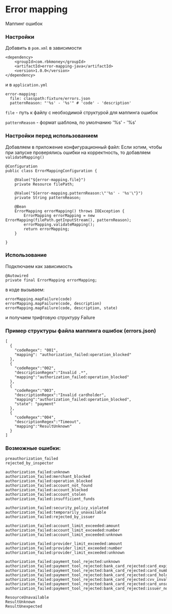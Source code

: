 # Error mapping

Маппинг ошибок


### Настройки

Добавить в `pom.xml` в зависимости

```
<dependency>
    <groupId>com.rbkmoney</groupId>
    <artifactId>error-mapping-java</artifactId>
    <version>1.0.0</version>
</dependency>
```

и в `application.yml`

```
error-mapping:
  file: classpath:fixture/errors.json
  patternReason: "'%s' - '%s'" # 'code' - 'description'
```
`file` - путь к файлу с необходимой структурой для маппинга ошибок

`patternReason` - формат шаблона, по умолчанию '%s' - '%s'


### Настройки перед использованием

Добавляем в приложение конфигурационный файл:
Если хотим, чтобы при запуске проверялись ошибки на корректность, то добавляем `validateMapping()`

```
@Configuration
public class ErrorMappingConfiguration {

    @Value("${error-mapping.file}")
    private Resource filePath;

    @Value("${error-mapping.patternReason:\"'%s' - '%s'\"}")
    private String patternReason;

    @Bean
    ErrorMapping errorMapping() throws IOException {
        ErrorMapping errorMapping = new ErrorMapping(filePath.getInputStream(), patternReason);
        errorMapping.validateMapping();
        return errorMapping;
    }

}
```


### Использование

Подключаем как зависимость

```
@Autowired
private final ErrorMapping errorMapping;
```

в коде вызываем:
```
errorMapping.mapFailure(code)
errorMapping.mapFailure(code, description)
errorMapping.mapFailure(code, description, state)
```
и получаем трифтовую структуру Failure

### Пример структуры файла маппинга ошибок (errors.json)

```
[
  {
    "codeRegex": "001",
    "mapping": "authorization_failed:operation_blocked"
  },
  {
    "codeRegex":"002",
    "descriptionRegex":"Invalid .*",
    "mapping":"authorization_failed:operation_blocked"
  },
  {
    "codeRegex":"003",
    "descriptionRegex":"Invalid cardholder",
    "mapping":"authorization_failed:operation_blocked",
    "state": "payment"
  },
  {
    "codeRegex":"004",
    "descriptionRegex":"Timeout",
    "mapping":"ResultUnknown"
  }
]

```


### Возможные ошибки:

```
preauthorization_failed
rejected_by_inspector

authorization_failed:unknown
authorization_failed:merchant_blocked
authorization_failed:operation_blocked
authorization_failed:account_not_found
authorization_failed:account_blocked
authorization_failed:account_stolen
authorization_failed:insufficient_funds

authorization_failed:security_policy_violated
authorization_failed:temporarily_unavailable
authorization_failed:rejected_by_issuer

authorization_failed:account_limit_exceeded:amount
authorization_failed:account_limit_exceeded:number
authorization_failed:account_limit_exceeded:unknown

authorization_failed:provider_limit_exceeded:amount
authorization_failed:provider_limit_exceeded:number
authorization_failed:provider_limit_exceeded:unknown

authorization_failed:payment_tool_rejected:unknown
authorization_failed:payment_tool_rejected:bank_card_rejected:card_expired
authorization_failed:payment_tool_rejected:bank_card_rejected:card_number_invalid
authorization_failed:payment_tool_rejected:bank_card_rejected:card_holder_invalid
authorization_failed:payment_tool_rejected:bank_card_rejected:cvv_invalid
authorization_failed:payment_tool_rejected:bank_card_rejected:card_unsupported
authorization_failed:payment_tool_rejected:bank_card_rejected:issuer_not_found

ResourceUnavailable
ResultUnknown
ResultUnexpected
```
